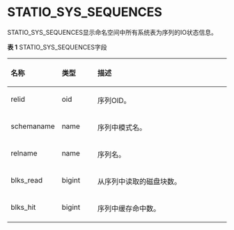 # STATIO\_SYS\_SEQUENCES

STATIO\_SYS\_SEQUENCES显示命名空间中所有系统表为序列的IO状态信息。

**表 1**  STATIO\_SYS\_SEQUENCES字段

<a name="zh-cn_topic_0237122684_table186115312207"></a>
<table><thead align="left"><tr id="zh-cn_topic_0237122684_row16669123132019"><th class="cellrowborder" valign="top" width="17.27%" id="mcps1.2.4.1.1"><p id="zh-cn_topic_0237122684_p26698316203"><a name="zh-cn_topic_0237122684_p26698316203"></a><a name="zh-cn_topic_0237122684_p26698316203"></a><strong id="zh-cn_topic_0237122684_b15669131102014"><a name="zh-cn_topic_0237122684_b15669131102014"></a><a name="zh-cn_topic_0237122684_b15669131102014"></a>名称</strong></p>
</th>
<th class="cellrowborder" valign="top" width="16.8%" id="mcps1.2.4.1.2"><p id="zh-cn_topic_0237122684_p1966918314200"><a name="zh-cn_topic_0237122684_p1966918314200"></a><a name="zh-cn_topic_0237122684_p1966918314200"></a><strong id="zh-cn_topic_0237122684_b266983113201"><a name="zh-cn_topic_0237122684_b266983113201"></a><a name="zh-cn_topic_0237122684_b266983113201"></a>类型</strong></p>
</th>
<th class="cellrowborder" valign="top" width="65.93%" id="mcps1.2.4.1.3"><p id="zh-cn_topic_0237122684_p146698315206"><a name="zh-cn_topic_0237122684_p146698315206"></a><a name="zh-cn_topic_0237122684_p146698315206"></a><strong id="zh-cn_topic_0237122684_b17669173122011"><a name="zh-cn_topic_0237122684_b17669173122011"></a><a name="zh-cn_topic_0237122684_b17669173122011"></a>描述</strong></p>
</th>
</tr>
</thead>
<tbody><tr id="zh-cn_topic_0237122684_row18669331122013"><td class="cellrowborder" valign="top" width="17.27%" headers="mcps1.2.4.1.1 "><p id="zh-cn_topic_0237122684_p76697316201"><a name="zh-cn_topic_0237122684_p76697316201"></a><a name="zh-cn_topic_0237122684_p76697316201"></a>relid</p>
</td>
<td class="cellrowborder" valign="top" width="16.8%" headers="mcps1.2.4.1.2 "><p id="zh-cn_topic_0237122684_p56701831142016"><a name="zh-cn_topic_0237122684_p56701831142016"></a><a name="zh-cn_topic_0237122684_p56701831142016"></a>oid</p>
</td>
<td class="cellrowborder" valign="top" width="65.93%" headers="mcps1.2.4.1.3 "><p id="zh-cn_topic_0237122684_p567073120202"><a name="zh-cn_topic_0237122684_p567073120202"></a><a name="zh-cn_topic_0237122684_p567073120202"></a>序列OID。</p>
</td>
</tr>
<tr id="zh-cn_topic_0237122684_row14670103152018"><td class="cellrowborder" valign="top" width="17.27%" headers="mcps1.2.4.1.1 "><p id="zh-cn_topic_0237122684_p12670103113209"><a name="zh-cn_topic_0237122684_p12670103113209"></a><a name="zh-cn_topic_0237122684_p12670103113209"></a>schemaname</p>
</td>
<td class="cellrowborder" valign="top" width="16.8%" headers="mcps1.2.4.1.2 "><p id="zh-cn_topic_0237122684_p2670031192017"><a name="zh-cn_topic_0237122684_p2670031192017"></a><a name="zh-cn_topic_0237122684_p2670031192017"></a>name</p>
</td>
<td class="cellrowborder" valign="top" width="65.93%" headers="mcps1.2.4.1.3 "><p id="zh-cn_topic_0237122684_p367117313205"><a name="zh-cn_topic_0237122684_p367117313205"></a><a name="zh-cn_topic_0237122684_p367117313205"></a>序列中模式名。</p>
</td>
</tr>
<tr id="zh-cn_topic_0237122684_row467193112204"><td class="cellrowborder" valign="top" width="17.27%" headers="mcps1.2.4.1.1 "><p id="zh-cn_topic_0237122684_p19671123192017"><a name="zh-cn_topic_0237122684_p19671123192017"></a><a name="zh-cn_topic_0237122684_p19671123192017"></a>relname</p>
</td>
<td class="cellrowborder" valign="top" width="16.8%" headers="mcps1.2.4.1.2 "><p id="zh-cn_topic_0237122684_p13671331172015"><a name="zh-cn_topic_0237122684_p13671331172015"></a><a name="zh-cn_topic_0237122684_p13671331172015"></a>name</p>
</td>
<td class="cellrowborder" valign="top" width="65.93%" headers="mcps1.2.4.1.3 "><p id="zh-cn_topic_0237122684_p1567153172019"><a name="zh-cn_topic_0237122684_p1567153172019"></a><a name="zh-cn_topic_0237122684_p1567153172019"></a>序列名。</p>
</td>
</tr>
<tr id="zh-cn_topic_0237122684_row13671831142011"><td class="cellrowborder" valign="top" width="17.27%" headers="mcps1.2.4.1.1 "><p id="zh-cn_topic_0237122684_p136711931172014"><a name="zh-cn_topic_0237122684_p136711931172014"></a><a name="zh-cn_topic_0237122684_p136711931172014"></a>blks_read</p>
</td>
<td class="cellrowborder" valign="top" width="16.8%" headers="mcps1.2.4.1.2 "><p id="zh-cn_topic_0237122684_p15671133182018"><a name="zh-cn_topic_0237122684_p15671133182018"></a><a name="zh-cn_topic_0237122684_p15671133182018"></a>bigint</p>
</td>
<td class="cellrowborder" valign="top" width="65.93%" headers="mcps1.2.4.1.3 "><p id="zh-cn_topic_0237122684_p14671173142011"><a name="zh-cn_topic_0237122684_p14671173142011"></a><a name="zh-cn_topic_0237122684_p14671173142011"></a>从序列中读取的磁盘块数。</p>
</td>
</tr>
<tr id="zh-cn_topic_0237122684_row867273152014"><td class="cellrowborder" valign="top" width="17.27%" headers="mcps1.2.4.1.1 "><p id="zh-cn_topic_0237122684_p136721231122017"><a name="zh-cn_topic_0237122684_p136721231122017"></a><a name="zh-cn_topic_0237122684_p136721231122017"></a>blks_hit</p>
</td>
<td class="cellrowborder" valign="top" width="16.8%" headers="mcps1.2.4.1.2 "><p id="zh-cn_topic_0237122684_p6672123162015"><a name="zh-cn_topic_0237122684_p6672123162015"></a><a name="zh-cn_topic_0237122684_p6672123162015"></a>bigint</p>
</td>
<td class="cellrowborder" valign="top" width="65.93%" headers="mcps1.2.4.1.3 "><p id="zh-cn_topic_0237122684_p12672143142013"><a name="zh-cn_topic_0237122684_p12672143142013"></a><a name="zh-cn_topic_0237122684_p12672143142013"></a>序列中缓存命中数。</p>
</td>
</tr>
</tbody>
</table>


